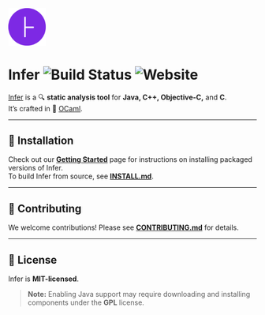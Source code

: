 <img src="website/static/img/logo.png" alt="logo" width="15%" />

# Infer ![Build Status](https://github.com/facebook/infer/actions/workflows/install.yml/badge.svg) ![Website](https://github.com/facebook/infer/actions/workflows/deploy.yml/badge.svg)

[Infer](http://fbinfer.com/) is a 🔍 **static analysis tool** for **Java, C++, Objective-C,** and **C**.  
It’s crafted in 🦄 [OCaml](https://ocaml.org/).

---

## 🚀 Installation

Check out our [**Getting Started**](http://fbinfer.com/docs/getting-started) page for instructions on installing packaged versions of Infer.  
To build Infer from source, see [**INSTALL.md**](./INSTALL.md).

---

## 🤝 Contributing

We welcome contributions! Please see [**CONTRIBUTING.md**](./CONTRIBUTING.md) for details.

---

## 📜 License

Infer is **MIT-licensed**.  

> **Note:** Enabling Java support may require downloading and installing components under the **GPL** license.
